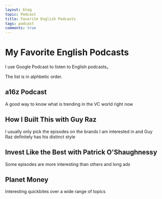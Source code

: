 ```yaml
---
layout: blog
topic: Podcast
title: Favorite English Podcasts
tags: podcast
comments: true
---
```


# My Favorite English Podcasts

I use Google Podcast to listen to English podcasts。

The list is in alphbetic order.

## a16z Podcast
A good way to know what is trending in the VC world right now

## How I Built This with Guy Raz
I usually only pick the episodes on the brands I am interested in and Guy Raz definitely has his distinct style

## Invest Like the Best with Patrick O'Shaughnessy
Some episodes are more interesting than others and long ads

## Planet Money
Interesting quickbites over a wide range of topics

